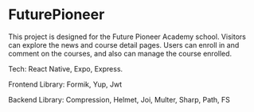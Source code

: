 # FuturePioneer

This project is designed for the Future Pioneer Academy school.
Visitors can explore the news and course detail pages.
Users can enroll in and comment on the courses, and also can manage the course enrolled.

Tech: React Native, Expo, Express.

Frontend Library: Formik, Yup, Jwt

Backend Library: Compression, Helmet, Joi, Multer, Sharp, Path, FS
